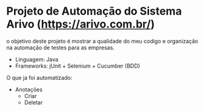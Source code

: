 # Projeto de Automação do Sistema Arivo (https://arivo.com.br/)

o objetivo deste projeto é mostrar a qualidade do meu codigo e organização na automação de testes para as empresas.

- Linguagem: Java
- Frameworks: jUnit + Selenium + Cucumber (BDD)

O que ja foi automatizado:
- Anotações
  - Criar
  - Deletar
